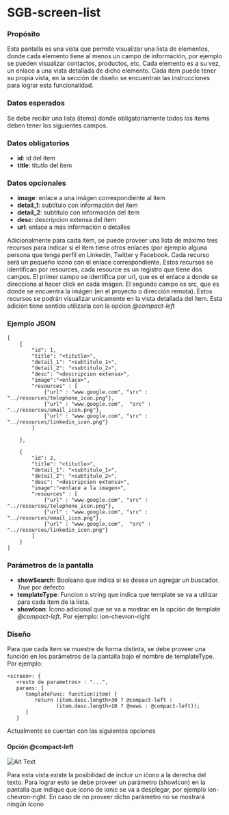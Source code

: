<h1>SGB-screen-list</h1>

<h3>Propósito</h3>

Esta pantalla es una vista que permite visualizar una lista de elementos, donde cada elemento tiene al menos un campo de información, por ejemplo se pueden visualizar contactos, productos, etc.  Cada elemento es a su vez, un enlace a una vista detallada de dicho elemento. Cada ítem puede tener su propia vista, en la sección de diseño se encuentran las instrucciones para lograr esta funcionalidad. 

<h3>Datos esperados</h3>

Se debe recibir una lista (items) donde obligatoriamente todos los ítems deben tener los siguientes campos.

<h3>Datos obligatorios</h3>


- **id**: id del ítem
- **title**: títutlo del ítem

<h3>Datos opcionales</h3>


- **image**: enlace a una imágen correspondiente al ítem
- **detail_1**: subtítulo con información del ítem
- **detail_2**: subtítulo con información del ítem
- **desc**: descripcion extensa del ítem
- **url**: enlace a más información o detalles


Adicionalmente para cada ítem, se puede proveer una lista de máximo tres recursos para indicar si el item tiene otros enlaces (por ejemplo alguna persona que tenga perfil en Linkedin, Twitter y Facebook. Cada recurso será un pequeño ícono con el enlace correspondiente. Estos recursos se identifican por resources, cada resource es un registro que tiene dos campos. El primer campo se identifica por url, que es el enlace a donde se direcciona al hacer click en cada imágen. El segundo campo es src, que es donde se encuentra la imágen (en el proyecto o dirección remota).  Estos recursos se podrán visualizar unícamente en la vista detallada del ítem.   Esta adición tiene sentido utilizarla con la opcion *@compact-left*

<h3>Ejemplo JSON</h3>

    [ 
        { 
            "id": 1, 
            "title": "<titutlo>", 
		    "detail_1": "<subtitulo_1>", 
		    "detail_2": "<subtitulo_2>", 
		    "desc": "<descripcion extensa>", 
		    "image":"<enlace>", 
		    "resources" : [ 
			    {"url" : "www.google.com", "src" : "../resources/telephone_icon.png"}, 
				{"url" : "www.google.com",  "src" : "../resources/email_icon.png"}, 
				{"url" : "www.google.com", "src" : "../resources/linkedin_icon.png"} 
			] 
    
    	},
    
    	{ 
		    "id": 2, 
		    "title": "<titutlo>", 
		    "detail_1": "<subtitulo_1>", 
		    "detail_2": "<subtitulo_2>", 
		    "desc": "<descripcion extensa>", 
		    "image":"<enlace a la imagen>", 
		    "resources" : [ 
				{"url" : "www.google.com", "src" : "../resources/telephone_icon.png"}, 
				{"url" : "www.google.com", "src" : "../resources/email_icon.png"}, 
				{"url" : "www.google.com",  "src" : "../resources/linkedin_icon.png"} 
		    ] 
  	    } 
    ] 

<h3>Parámetros de la pantalla</h3>

- **showSearch**: Booleano que indica si se desea un agregar un buscador. *True* por defecto  
- **templateType**: Funcion o string que indica que template se va a utilizar para cada item de la lista.
- **showIcon**: Ícono adicional que se va a mostrar en la opción de template *@compact-left*. Por ejemplo: ion-chevron-right

<h3>Diseño</h3>

Para que cada ítem se muestre de forma distinta, se debe proveer una función en los parámetros de la pantalla bajo el nombre de templateType. Por ejemplo: 

	<screen>: {
	   <resto de parametros> : "...",
	   params: {
	      templateFunc: function(item) {
	         return (item.desc.length>30 ? @compact-left : 
	                (item.desc.length>10 ? @news : @compact-left)); 
	      }
	   }

Actualmente se cuentan con las siguientes opciones

<h4>Opción @compact-left</h4>

![Alt Text](https://s3.amazonaws.com/megazord-framework/balsamiq+mockups/sgb-screen-list.png)


Para esta vista existe la posibilidad de incluir un ićono a la derecha del texto.  Para lograr esto se debe proveer un parámetro (showIcon) en la pantalla que indique que ícono de ionic se va a desplegar, por ejemplo ion-chevron-right.  En caso de no proveer dicho parámetro no se mostrará ningún ícono
